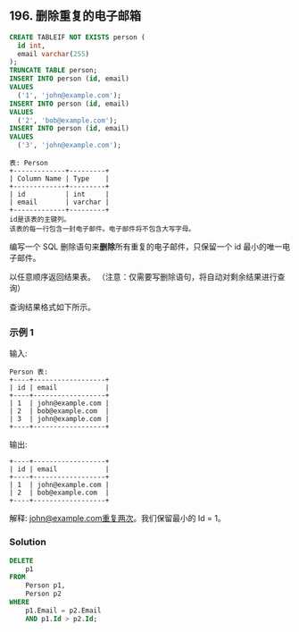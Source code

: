 ## 196. 删除重复的电子邮箱

```sql
CREATE TABLEIF NOT EXISTS person (
  id int,
  email varchar(255)
);
TRUNCATE TABLE person;
INSERT INTO person (id, email)
VALUES
  ('1', 'john@example.com');
INSERT INTO person (id, email)
VALUES
  ('2', 'bob@example.com');
INSERT INTO person (id, email)
VALUES
  ('3', 'john@example.com');
```

```plaintext
表: Person
+-------------+---------+
| Column Name | Type    |
+-------------+---------+
| id          | int     |
| email       | varchar |
+-------------+---------+
id是该表的主键列。
该表的每一行包含一封电子邮件。电子邮件将不包含大写字母。
```

编写一个 SQL 删除语句来**删除**所有重复的电子邮件，只保留一个 id 最小的唯一电子邮件。

以任意顺序返回结果表。 （注意：仅需要写删除语句，将自动对剩余结果进行查询）

查询结果格式如下所示。

### 示例 1

输入:

```plaintext
Person 表:
+----+------------------+
| id | email            |
+----+------------------+
| 1  | john@example.com |
| 2  | bob@example.com  |
| 3  | john@example.com |
+----+------------------+
```

输出:

```plaintext
+----+------------------+
| id | email            |
+----+------------------+
| 1  | john@example.com |
| 2  | bob@example.com  |
+----+------------------+
```

解释: john@example.com重复两次。我们保留最小的 Id = 1。

### Solution

```sql
DELETE
    p1
FROM
    Person p1,
    Person p2
WHERE
    p1.Email = p2.Email
    AND p1.Id > p2.Id;
```

